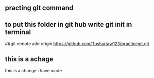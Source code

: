 ## practing git command
## to put this folder in git hub write git init in terminal
##git remote add origin https://github.com/Tushartaw123/practicegit.git
## this is a achage
this is a change i have made
